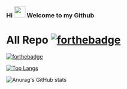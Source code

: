 ### Hi <img src="https://raw.githubusercontent.com/MartinHeinz/MartinHeinz/master/wave.gif" width="30px"> Welcome to my Github
# All Repo [![forthebadge](https://forthebadge.com/images/badges/built-with-love.svg)](https://forthebadge.com) 
[![forthebadge](https://forthebadge.com/images/badges/powered-by-coffee.svg)](https://forthebadge.com)


[![Top Langs](https://github-readme-stats.vercel.app/api/top-langs/?username=BobChrismansyah&layout=compact)](https://github.com/bobChrismansyah/github-readme-stats)



![Anurag's GitHub stats](https://github-readme-stats.vercel.app/api?username=BobChrismansyah&show_icons=true&theme=dracula)


      
<!--
**BobChrismansyah/BobChrismansyah** is a ✨ _special_ ✨ repository because its `README.md` (this file) appears on your GitHub profile.

Here are some ideas to get you started:

- 🔭 I’m currently working on ...
- 🌱 I’m currently learning ...
- 👯 I’m looking to collaborate on ...
- 🤔 I’m looking for help with ...
- 💬 Ask me about ...
- 📫 How to reach me: ...
- 😄 Pronouns: ...
- ⚡ Fun fact: ...
-->
